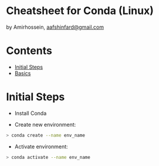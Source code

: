 Cheatsheet for Conda (Linux)
=====================
by Amirhossein, aafshinfard@gmail.com

Contents
========

* [Initial Steps](#initial-steps)
* [Basics](#basics)


Initial Steps
==============
* Install Conda


* Create new environment:
```bash
> conda create --name env_name 
```


* Activate environment:
```bash
> conda activate --name env_name 
```

